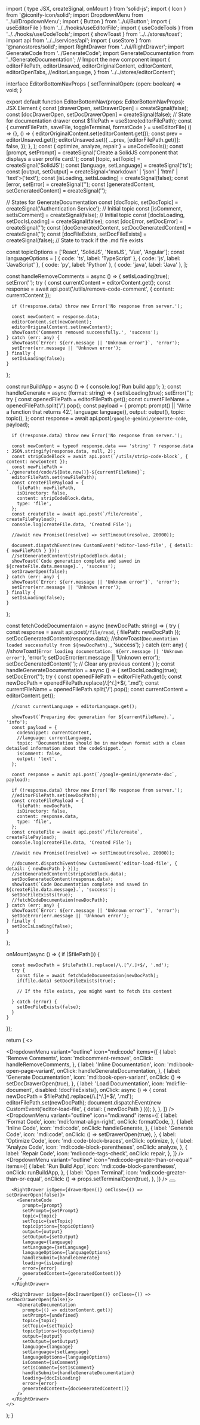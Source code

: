 import { type JSX, createSignal, onMount } from 'solid-js';
import { Icon } from '@iconify-icon/solid';
import DropdownMenu from '../ui/DropdownMenu';
import { Button } from '../ui/Button';
import { useEditorFile } from '../../hooks/useEditorFile';
import { useCodeTools } from '../../hooks/useCodeTools';
import { showToast } from '../../stores/toast';
import api from '../../services/api';
import { useStore } from '@nanostores/solid';
import RightDrawer from '../ui/RightDrawer';
import GenerateCode from '../GenerateCode';
import GenerateDocumentation from '../GenerateDocumentation'; // Import the new component
import {
  editorFilePath,
  editorUnsaved,
  editorOriginalContent,
  editorContent,
  editorOpenTabs,
  //editorLanguage,
} from '../../stores/editorContent';

interface EditorBottomNavProps {
  setTerminalOpen: (open: boolean) => void;
}

export default function EditorBottomNav(props: EditorBottomNavProps): JSX.Element {
  const [drawerOpen, setDrawerOpen] = createSignal(false);
  const [docDrawerOpen, setDocDrawerOpen] = createSignal(false); // State for documentation drawer
  const $filePath = useStore(editorFilePath);
  const { currentFilePath, saveFile, toggleTerminal, formatCode } = useEditorFile(
    () => {},
    () => {
      editorOriginalContent.set(editorContent.get());
      const prev = editorUnsaved.get();
      editorUnsaved.set({
        ...prev,
        [editorFilePath.get()]: false,
      });
    },
  );
  const { optimize, analyze, repair } = useCodeTools();
  const [prompt, setPrompt] = createSignal('Create a SolidJS component that displays a user profile card.');
  const [topic, setTopic] = createSignal('SolidJS');
  const [language, setLanguage] = createSignal('ts');
  const [output, setOutput] = createSignal<'markdown' | 'json' | 'html' | 'text'>('text');
  const [isLoading, setIsLoading] = createSignal(false);
  const [error, setError] = createSignal('');
  const [generatedContent, setGeneratedContent] = createSignal('');

  // States for GenerateDocumentation
  const [docTopic, setDocTopic] = createSignal('Authentication Service'); // Initial topic
  const [isComment, setIsComment] = createSignal(false); // Initial topic
  const [docIsLoading, setDocIsLoading] = createSignal(false);
  const [docError, setDocError] = createSignal('');
  const [docGeneratedContent, setDocGeneratedContent] = createSignal('');
  const [docFileExists, setDocFileExists] = createSignal(false); // State to track if the .md file exists

  const topicOptions = ['React', 'SolidJS', 'NestJS', 'Vue', 'Angular'];
  const languageOptions = [
    { code: 'ts', label: 'TypeScript' },
    { code: 'js', label: 'JavaScript' },
    { code: 'py', label: 'Python' },
    { code: 'java', label: 'Java' },
  ];

  const handleRemoveComments = async () => {
    setIsLoading(true);
    setError('');
    try {
      const currentContent = editorContent.get();
      const response = await api.post('/utils/remove-code-comment', { content: currentContent });

      if (!response.data) throw new Error('No response from server.');

      const newContent = response.data;
      editorContent.set(newContent);
      editorOriginalContent.set(newContent);
      showToast('Comments removed successfully.', 'success');
    } catch (err: any) {
      showToast(`Error: ${err.message || 'Unknown error'}`, 'error');
      setError(err.message || 'Unknown error');
    } finally {
      setIsLoading(false);
    }
  };

  const runBuildApp = async () => {
    console.log('Run build app');
  };
  const handleGenerate = async (format: string) => {
    setIsLoading(true);
    setError('');
    try {
      const openedFilePath = editorFilePath.get();
      const currentFileName = openedFilePath.split('/').pop();
      const payload = {
        prompt: prompt() || 'Write a function that returns 42.',
        language: language(),
        output: output(),
        topic: topic(),
      };
      const response = await api.post(`/google-gemini/generate-code`, payload);

      if (!response.data) throw new Error('No response from server.');

      const newContent = typeof response.data === 'string' ? response.data : JSON.stringify(response.data, null, 2);
      const stripCodeBlock = await api.post(`/utils/strip-code-block`, { content: newContent });
      const newFilePath = `./generated/code/${Date.now()}-${currentFileName}`;
      editorFilePath.set(newFilePath);
      const createFilePayload = {
        filePath: newFilePath,
        isDirectory: false,
        content: stripCodeBlock.data,
        type: 'file',
      };
      const createFile = await api.post(`/file/create`, createFilePayload);
      console.log(createFile.data, 'Created File');

      //await new Promise((resolve) => setTimeout(resolve, 20000));

      document.dispatchEvent(new CustomEvent('editor-load-file', { detail: { newFilePath } }));
      //setGeneratedContent(stripCodeBlock.data);
      showToast(`Code generation complete and saved in ${createFile.data.message}.`, 'success');
      setDrawerOpen(false);
    } catch (err: any) {
      showToast(`Error: ${err.message || 'Unknown error'}`, 'error');
      setError(err.message || 'Unknown error');
    } finally {
      setIsLoading(false);
    }
  };

  const fetchCodeDocumentaion = async (newDocPath: string) => {
    try {
      const response = await api.post(`/file/read`, { filePath: newDocPath });
      setDocGeneratedContent(response.data);
      //showToast(`Documentation loaded successfully from ${newDocPath}.`, 'success');
    } catch (err: any) {
      //showToast(`Error loading documentation: ${err.message || 'Unknown error'}`, 'error');
      setDocError(err.message || 'Unknown error');
      setDocGeneratedContent(''); // Clear any previous content
    }
  };
  const handleGenerateDocumentation = async () => {
    setDocIsLoading(true);
    setDocError('');
    try {
      const openedFilePath = editorFilePath.get();
      const newDocPath = openedFilePath.replace(/\.[^/.]+$/, '.md');
      const currentFileName = openedFilePath.split('/').pop();
      const currentContent = editorContent.get();

      //const currentLanguage = editorLanguage.get();

      showToast(`Preparing doc generation for ${currentFileName}.`, 'info');
      const payload = {
        codeSnippet: currentContent,
        //language: currentLanguage,
        topic: 'Documentation should be in markdown format with a clean detailed information about the codeSnippet.',
        isComment: false,
        output: 'text',
      };

      const response = await api.post(`/google-gemini/generate-doc`, payload);

      if (!response.data) throw new Error('No response from server.');
      //editorFilePath.set(newDocPath);
      const createFilePayload = {
        filePath: newDocPath,
        isDirectory: false,
        content: response.data,
        type: 'file',
      };
      const createFile = await api.post(`/file/create`, createFilePayload);
      console.log(createFile.data, 'Created File');

      //await new Promise((resolve) => setTimeout(resolve, 20000));

      //document.dispatchEvent(new CustomEvent('editor-load-file', { detail: { newDocPath } }));
      //setGeneratedContent(stripCodeBlock.data);
      setDocGeneratedContent(response.data);
      showToast(`Code Documentation complete and saved in ${createFile.data.message}.`, 'success');
      setDocFileExists(true);
      //fetchCodeDocumentaion(newDocPath);
    } catch (err: any) {
      showToast(`Error: ${err.message || 'Unknown error'}`, 'error');
      setDocError(err.message || 'Unknown error');
    } finally {
      setDocIsLoading(false);
    }
  };

  onMount(async () => {
    if ($filePath()) {

      const newDocPath = $filePath().replace(/\.[^/.]+$/, '.md');
      try {
        const file = await fetchCodeDocumentaion(newDocPath);
        if(file.data) setDocFileExists(true);
        
        // If the file exists, you might want to fetch its content
        
      } catch (error) {
        setDocFileExists(false);
      }
    }
  });

  return (
    <>
      <div class="flex items-center justify-between gap-4 py-2">
        <DropdownMenu
          variant="outline"
          icon="mdi:code"
          items={[
            {
              label: 'Remove Comments',
              icon: 'mdi:comment-remove',
              onClick: handleRemoveComments,
            },
            {
              label: 'Inline Documentation',
              icon: 'mdi:book-open-page-variant',
              onClick: handleGenerateDocumentation,
            },
            {
              label: 'Generate Documentation',
              icon: 'mdi:book-open-variant',
              onClick: () => setDocDrawerOpen(true),
            },
            {
              label: 'Load Documentation',
              icon: 'mdi:file-document',
              disabled: !docFileExists(),
              onClick: async () => {
                const newDocPath = $filePath().replace(/\.[^/.]+$/, '.md');
                editorFilePath.set(newDocPath);
                document.dispatchEvent(new CustomEvent('editor-load-file', { detail: { newDocPath } }));
              },
            },
          ]}
        />
        <DropdownMenu
          variant="outline"
          icon="mdi:wand"
          items={[
            {
              label: 'Format Code',
              icon: 'mdi:format-align-right',
              onClick: formatCode,
            },
            {
              label: 'Inline Code',
              icon: 'mdi:code',
              onClick: handleGenerate,
            },
            {
              label: 'Generate Code',
              icon: 'mdi:code',
              onClick: () => setDrawerOpen(true),
            },
            {
              label: 'Optimize Code',
              icon: 'mdi:code-block-braces',
              onClick: optimize,
            },
            {
              label: 'Analyze Code',
              icon: 'mdi:code-block-parentheses',
              onClick: analyze,
            },
            {
              label: 'Repair Code',
              icon: 'mdi:code-tags-check',
              onClick: repair,
            },
          ]}
        />
        <DropdownMenu
          variant="outline"
          icon="mdi:code-greater-than-or-equal"
          items={[
            {
              label: 'Run Build App',
              icon: 'mdi:code-block-parentheses',
              onClick: runBuildApp,
            },
            {
              label: 'Open Terminal',
              icon: 'mdi:code-greater-than-or-equal',
              onClick: () => props.setTerminalOpen(true),
            },
          ]}
        />
        <Button variant="outline" onClick={saveFile}>
          <Icon icon="mdi:content-save" width="1.4em" height="1.4em" />
        </Button>
      </div>

      <RightDrawer isOpen={drawerOpen()} onClose={() => setDrawerOpen(false)}>
        <GenerateCode
          prompt={prompt}
          setPrompt={setPrompt}
          topic={topic}
          setTopic={setTopic}
          topicOptions={topicOptions}
          output={output}
          setOutput={setOutput}
          language={language}
          setLanguage={setLanguage}
          languageOptions={languageOptions}
          handleSubmit={handleGenerate}
          loading={isLoading}
          error={error}
          generatedContent={generatedContent()}
        />
      </RightDrawer>

      <RightDrawer isOpen={docDrawerOpen()} onClose={() => setDocDrawerOpen(false)}>
        <GenerateDocumentation
          prompt={() => editorContent.get()}
          setPrompt={undefined}
          topic={topic}
          setTopic={setTopic}
          topicOptions={topicOptions}
          output={output}
          setOutput={setOutput}
          language={language}
          setLanguage={setLanguage}
          languageOptions={languageOptions}
          isComment={isComment}
          setIsComment={setIsComment}
          handleSubmit={handleGenerateDocumentation}
          loading={docIsLoading}
          error={error}
          generatedContent={docGeneratedContent()}
        />
      </RightDrawer>
    </>
  );
}
